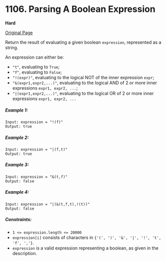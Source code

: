 # 1106. Parsing A Boolean Expression

**Hard**

[Original Page](https://leetcode.com/problems/parsing-a-boolean-expression/)

Return the result of evaluating a given boolean `expression`, represented as a string.

An expression can either be:

- `"t"`, evaluating to `True`;
- `"f"`, evaluating to `False`;
- `"!(expr)"`, evaluating to the logical NOT of the inner expression `expr`;
- `"&(expr1,expr2,...)"`, evaluating to the logical AND of 2 or more inner expressions `expr1, expr2, ...`;
- `"|(expr1,expr2,...)"`, evaluating to the logical OR of 2 or more inner expressions `expr1, expr2, ...`

##### Example 1:
```
Input: expression = "!(f)"
Output: true
```

##### Example 2:
```
Input: expression = "|(f,t)"
Output: true
```

##### Example 3:
```
Input: expression = "&(t,f)"
Output: false
```

##### Example 4:
```
Input: expression = "|(&(t,f,t),!(t))"
Output: false
```

##### Constraints:
- `1 <= expression.length <= 20000`
- `expression[i]` consists of characters in `{'(', ')', '&', '|', '!', 't', 'f', ','}`.
- `expression` is a valid expression representing a boolean, as given in the description.